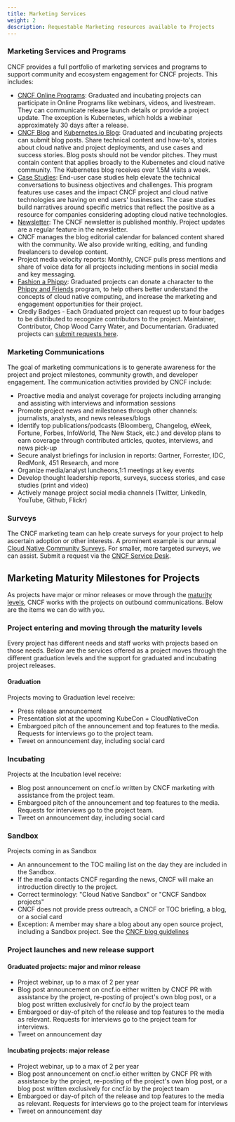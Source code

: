 ```yaml
---
title: Marketing Services
weight: 2
description: Requestable Marketing resources available to Projects
---
```


### Marketing Services and Programs

CNCF provides a full portfolio of marketing services and programs to support
community and ecosystem engagement for CNCF projects. This includes:

- [CNCF Online Programs](https://github.com/cncf/foundation/blob/master/online-programs-guidelines.md):
  Graduated and incubating projects can participate in Online Programs like
  webinars, videos, and livestream. They can communicate release launch details
  or provide a project update. The exception is Kubernetes, which holds a
  webinar approximately 30 days after a release.
- [CNCF Blog](https://github.com/cncf/foundation/blob/master/blog-guidelines.md)
  and
  [Kubernetes.io Blog](https://kubernetes.io/docs/contribute/new-content/blogs-case-studies/):
  Graduated and incubating projects can submit blog posts. Share technical
  content and how-to's, stories about cloud native and project deployments, and
  use cases and success stories. Blog posts should not be vendor pitches. They
  must contain content that applies broadly to the Kubernetes and cloud native
  community. The Kubernetes blog receives over 1.5M visits a week.
- [Case Studies](https://github.com/cncf/foundation/blob/master/case-study-guidelines.md):
  End-user case studies help elevate the technical conversations to business
  objectives and challenges. This program features use cases and the impact CNCF
  project and cloud native technologies are having on end users' businesses. The
  case studies build narratives around specific metrics that reflect the
  positive as a resource for companies considering adopting cloud native
  technologies.
- [Newsletter](https://lists.cncf.io/g/newsletter/messages): The CNCF newsletter
  is published monthly. Project updates are a regular feature in the newsletter.
- CNCF manages the blog editorial calendar for balanced content shared with the
  community. We also provide writing, editing, and funding freelancers to
  develop content.
- Project media velocity reports: Monthly, CNCF pulls press mentions and share
  of voice data for all projects including mentions in social media and key
  messaging.
- [Fashion a Phippy](https://github.com/cncf/foundation/blob/main/phippy-guidelines.md):
  Graduated projects can donate a character to the
  [Phippy and Friends](https://www.cncf.io/phippy/) program, to help others
  better understand the concepts of cloud native computing, and increase the
  marketing and engagement opportunities for their project.
- Credly Badges - Each Graduated project can request up to four badges to be
  distributed to recognize contributors to the project. Maintainer, Contributor,
  Chop Wood Carry Water, and Documentarian. Graduated projects can
  [submit requests here](https://form.asana.com/?k=Ufi_ZE31X3EAKMTiplIEcA&d=9283783873717).

### Marketing Communications

The goal of marketing communications is to generate awareness for the project
and project milestones, community growth, and developer engagement. The
communication activities provided by CNCF include:

- Proactive media and analyst coverage for projects including arranging and
  assisting with interviews and information sessions
- Promote project news and milestones through other channels: journalists,
  analysts, and news releases/blogs
- Identify top publications/podcasts (Bloomberg, Changelog, eWeek, Fortune,
  Forbes, InfoWorld, The New Stack, etc.) and develop plans to earn coverage
  through contributed articles, quotes, interviews, and news pick-up
- Secure analyst briefings for inclusion in reports: Gartner, Forrester, IDC,
  RedMonk, 451 Research, and more
- Organize media/analyst luncheons,1:1 meetings at key events
- Develop thought leadership reports, surveys, success stories, and case studies
  (print and video)
- Actively manage project social media channels (Twitter, LinkedIn, YouTube,
  Github, Flickr)

### Surveys

The CNCF marketing team can help create surveys for your project to help
ascertain adoption or other interests. A prominent example is our annual
[Cloud Native Community Surveys](https://github.com/cncf/surveys). For smaller,
more targeted surveys, we can assist. Submit a request via the
[CNCF Service Desk](https://cncfservicedesk.atlassian.net/servicedesk/customer/portal/1).

## Marketing Maturity Milestones for Projects

As projects have major or minor releases or move through the
[maturity levels](https://www.cncf.io/projects/), CNCF works with the projects
on outbound communications. Below are the items we can do with you.

### Project entering and moving through the maturity levels

Every project has different needs and staff works with projects based on those
needs. Below are the services offered as a project moves through the different
graduation levels and the support for graduated and incubating project releases.

#### Graduation

Projects moving to Graduation level receive:

- Press release announcement
- Presentation slot at the upcoming KubeCon + CloudNativeCon
- Embargoed pitch of the announcement and top features to the media. Requests
  for interviews go to the project team.
- Tweet on announcement day, including social card

### Incubating

Projects at the Incubation level receive:

- Blog post announcement on cncf.io written by CNCF marketing with assistance
  from the project team.
- Embargoed pitch of the announcement and top features to the media. Requests
  for interviews go to the project team.
- Tweet on announcement day, including social card

### Sandbox

Projects coming in as Sandbox

- An announcement to the TOC mailing list on the day they are included in the
  Sandbox.
- If the media contacts CNCF regarding the news, CNCF will make an introduction
  directly to the project.
- Correct terminology: "Cloud Native Sandbox" or "CNCF Sandbox projects"
- CNCF does not provide press outreach, a CNCF or TOC briefing, a blog, or a
  social card
- Exception: A member may share a blog about any open source project, including
  a Sandbox project. See the
  [CNCF blog guidelines](https://github.com/cncf/foundation/blob/master/blog-guidelines.md)

### Project launches and new release support

#### Graduated projects: major and minor release

- Project webinar, up to a max of 2 per year
- Blog post announcement on cncf.io either written by CNCF PR with assistance by
  the project, re-posting of project's own blog post, or a blog post written
  exclusively for cncf.io by the project team
- Embargoed or day-of pitch of the release and top features to the media as
  relevant. Requests for interviews go to the project team for interviews.
- Tweet on announcement day

#### Incubating projects: major release

- Project webinar, up to a max of 2 per year
- Blog post announcement on cncf.io either written by CNCF PR with assistance by
  the project, re-posting of the project's own blog post, or a blog post written
  exclusively for cncf.io by the project team
- Embargoed or day-of pitch of the release and top features to the media as
  relevant. Requests for interviews go to the project team for interviews
- Tweet on announcement day
